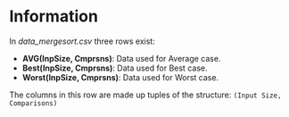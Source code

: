 # Information

In *data_mergesort.csv* three rows exist:

* **AVG(InpSize, Cmprsns)**: Data used for Average case.
* **Best(InpSize, Cmprsns)**: Data used for Best case.
* **Worst(InpSize, Cmprsns)**: Data used for Worst case.

The columns in this row are made up tuples of the structure: ``` (Input Size, Comparisons) ```

